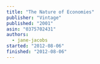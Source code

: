 ```yaml
---
title: "The Nature of Economies"
publisher: "Vintage"
published: "2001"
asin: "0375702431"
authors:
  - jane-jacobs
started: "2012-08-06"
finished: "2012-08-06"
---
```

